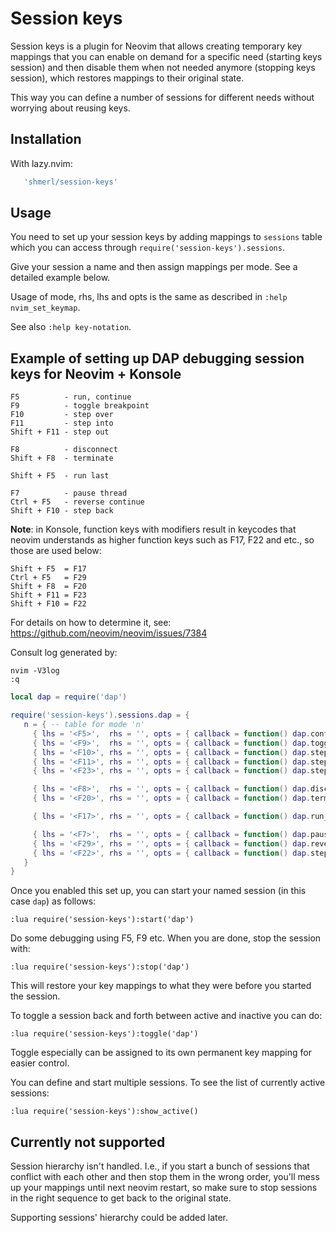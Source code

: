 # Session keys

Session keys is a plugin for Neovim that allows creating temporary key mappings that you can enable on demand
for a specific need (starting keys session) and then disable them when not needed anymore (stopping keys session),
which restores mappings to their original state.

This way you can define a number of sessions for different needs without worrying about reusing keys.

## Installation

With lazy.nvim:

```lua
   'shmerl/session-keys'
```

## Usage

You need to set up your session keys by adding mappings to `sessions` table which you can access through
`require('session-keys').sessions`.

Give your session a name and then assign mappings per mode. See a detailed example below.

Usage of mode, rhs, lhs and opts is the same as described in `:help nvim_set_keymap`.

See also `:help key-notation`.

## Example of setting up DAP debugging session keys for Neovim + Konsole

```
F5          - run, continue
F9          - toggle breakpoint
F10         - step over
F11         - step into      
Shift + F11 - step out

F8          - disconnect
Shift + F8  - terminate

Shift + F5  - run last

F7          - pause thread
Ctrl + F5   - reverse continue
Shift + F10 - step back
```

**Note**: in Konsole, function keys with modifiers result in keycodes that neovim understands as higher function keys
  such as F17, F22 and etc., so those are used below:

```
Shift + F5  = F17
Ctrl + F5   = F29
Shift + F8  = F20
Shift + F11 = F23
Shift + F10 = F22
```

  For details on how to determine it, see: https://github.com/neovim/neovim/issues/7384

  Consult log generated by:

```
nvim -V3log
:q
```

```lua
local dap = require('dap')

require('session-keys').sessions.dap = {
   n = { -- table for mode 'n'
     { lhs = '<F5>',  rhs = '', opts = { callback = function() dap.continue() end, nowait = true, noremap = true } },
     { lhs = '<F9>',  rhs = '', opts = { callback = function() dap.toggle_breakpoint() end, nowait = true, noremap = true } },
     { lhs = '<F10>', rhs = '', opts = { callback = function() dap.step_over() end, nowait = true, noremap = true } },
     { lhs = '<F11>', rhs = '', opts = { callback = function() dap.step_into() end, nowait = true, noremap = true } },
     { lhs = '<F23>', rhs = '', opts = { callback = function() dap.step_out() end, nowait = true, noremap = true } },

     { lhs = '<F8>',  rhs = '', opts = { callback = function() dap.disconnect() end, nowait = true, noremap = true } },
     { lhs = '<F20>', rhs = '', opts = { callback = function() dap.terminate() end, nowait = true, noremap = true } },

     { lhs = '<F17>', rhs = '', opts = { callback = function() dap.run_last() end, nowait = true, noremap = true } },

     { lhs = '<F7>',  rhs = '', opts = { callback = function() dap.pause() end, nowait = true, noremap = true } },
     { lhs = '<F29>', rhs = '', opts = { callback = function() dap.reverse_continue() end, nowait = true, noremap = true } },
     { lhs = '<F22>', rhs = '', opts = { callback = function() dap.step_back() end, nowait = true, noremap = true } }
   }
}
```

Once you enabled this set up, you can start your named session (in this case `dap`) as follows:

```vim
:lua require('session-keys'):start('dap')
```

Do some debugging using F5, F9 etc. When you are done, stop the session with:

```vim
:lua require('session-keys'):stop('dap')
```

This will restore your key mappings to what they were before you started the session.

To toggle a session back and forth between active and inactive you can do:

```vim
:lua require('session-keys'):toggle('dap')
```

Toggle especially can be assigned to its own permanent key mapping for easier control.

You can define and start multiple sessions. To see the list of currently active sessions:

```vim
:lua require('session-keys'):show_active()
```

## Currently not supported

Session hierarchy isn't handled. I.e., if you start a bunch of sessions that conflict with each other and then stop them in the wrong order,
you'll mess up your mappings until next neovim restart, so make sure to stop sessions in the right sequence to get back to the original state.

Supporting sessions' hierarchy could be added later.
